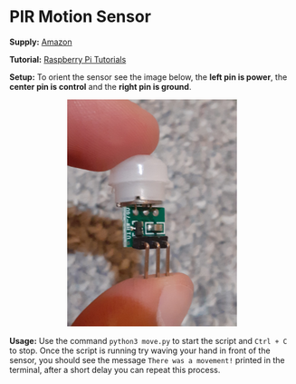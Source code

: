 # PIR Motion Sensor

**Supply:** [Amazon](https://www.amazon.ca/gp/product/B07GJDJV63/ref=ppx_yo_dt_b_asin_title_o06_s01?ie=UTF8&psc=1)

**Tutorial:** [Raspberry Pi Tutorials](https://tutorials-raspberrypi.com/connect-and-control-raspberry-pi-motion-detector-pir)

**Setup:** To orient the sensor see the image below, the **left pin is power**, the **center pin is control** and the **right pin is ground**.

<p align="center"><img width="300" height="400" src="https://github.com/jgphilpott/sensors/blob/main/Motion/PIR_Motion_Sensor/PIR_Motion_Sensor.jpg"></p>

**Usage:** Use the command `python3 move.py` to start the script and `Ctrl + C` to stop. Once the script is running try waving your hand in front of the sensor, you should see the message `There was a movement!` printed in the terminal, after a short delay you can repeat this process.
